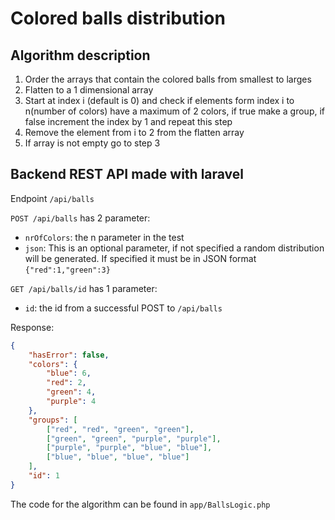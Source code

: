 # Colored balls distribution

## Algorithm description
1. Order the arrays that contain the colored balls from smallest to larges
2. Flatten to a 1 dimensional array
3. Start at index i (default is 0) and check if elements form index i to n(number of colors) have a maximum of 2 colors, if true make a group, if false increment the index by 1 and repeat this step
4. Remove the element from i to 2 from the flatten array
5. If array is not empty go to step 3

## Backend REST API made with laravel
Endpoint `/api/balls`

`POST /api/balls` has 2 parameter:
- `nrOfColors`: the n parameter in the test
- `json`: This is an optional parameter, if not specified a random distribution will be generated. If specified it must be in JSON format `{"red":1,"green":3}`


`GET /api/balls/id` has 1 parameter:
- `id`: the id from a successful POST to `/api/balls`

Response:
```json
{
	"hasError": false,
	"colors": {
		"blue": 6,
		"red": 2,
		"green": 4,
		"purple": 4
	},
	"groups": [
		["red", "red", "green", "green"],
		["green", "green", "purple", "purple"],
		["purple", "purple", "blue", "blue"],
		["blue", "blue", "blue", "blue"]
	],
	"id": 1
}
```
The code for the algorithm can be found in `app/BallsLogic.php`
